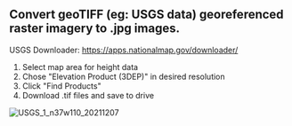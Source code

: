 ## Convert geoTIFF (eg: USGS data) georeferenced raster imagery to .jpg images.


USGS Downloader: https://apps.nationalmap.gov/downloader/
1) Select map area for height data
2) Chose "Elevation Product (3DEP)" in desired resolution
3) Click "Find Products"
4) Download .tif files and save to drive

![USGS_1_n37w110_20211207](https://user-images.githubusercontent.com/93143577/183327698-7754fa38-ba9a-43a2-a0db-cd96ffd98872.jpg)
